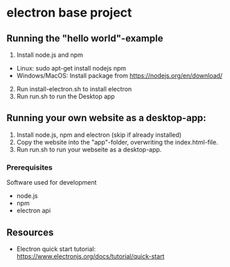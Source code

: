 # electron base project

## Running the "hello world"-example

1. Install node.js and npm
* Linux: sudo apt-get install nodejs npm
* Windows/MacOS: Install package from https://nodejs.org/en/download/
2. Run install-electron.sh to install electron
3. Run run.sh to run the Desktop app

## Running your own website as a desktop-app:

1. Install node.js, npm and electron (skip if already installed)
2. Copy the website into the "app"-folder, overwriting the index.html-file.
3. Run run.sh to run your webseite as a desktop-app.

### Prerequisites

Software used for development
* node.js
* npm
* electron api

## Resources

* Electron quick start tutorial: https://www.electronjs.org/docs/tutorial/quick-start




